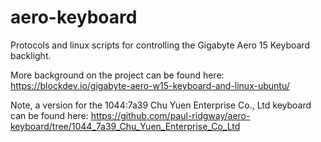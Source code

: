 # aero-keyboard
Protocols and linux scripts for controlling the Gigabyte Aero 15 Keyboard backlight.

More background on the project can be found here: https://blockdev.io/gigabyte-aero-w15-keyboard-and-linux-ubuntu/

Note, a version for the 1044:7a39 Chu Yuen Enterprise Co., Ltd keyboard can be found here: https://github.com/paul-ridgway/aero-keyboard/tree/1044_7a39_Chu_Yuen_Enterprise_Co_Ltd